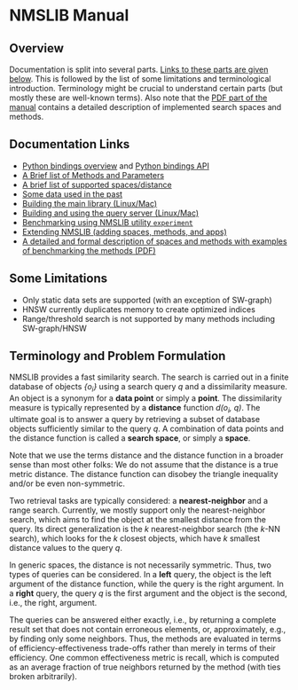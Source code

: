 # NMSLIB Manual

## Overview

Documentation is split into several parts. 
[Links to these parts are given below](#documentation-links).
This is followed by the list of some limitations and terminological introduction. 
Terminology might be crucial to understand certain parts (but mostly these are well-known terms).
Also note that the [PDF part of the manual](/manual/latex/manual.pdf)
contains a detailed description of implemented search spaces and methods.

## Documentation Links

* [Python bindings overview](/python_bindings/README.md) and [Python bindings API](https://nmslib.github.io/nmslib/index.html)
* [A Brief list of Methods and Parameters](/manual/methods.md)
* [A brief list of supported spaces/distance](/manual/spaces.md)
* [Some data used in the past](/manual/datasets.md)
* [Building the main library (Linux/Mac)](/manual/build.md)
* [Building and using the query server (Linux/Mac)](/manual/query_server.md)
* [Benchmarking using NMSLIB utility ``experiment``](/manual/benchmarking.md)
* [Extending NMSLIB (adding spaces, methods, and apps)](/manual/extend.md)
* [A detailed and formal description of spaces and methods with examples of benchmarking the methods (PDF)](/manual/latex/manual.pdf)


## Some Limitations

* Only static data sets are supported (with an exception of SW-graph)
* HNSW currently duplicates memory to create optimized indices
* Range/threshold search is not supported by many methods including SW-graph/HNSW


## Terminology and Problem Formulation

NMSLIB provides a fast similarity search.
The search is carried out in a finite database of objects _{o<sub>i</sub>}_
using a search query _q_ and a dissimilarity measure.
 An object is a synonym for a **data point** or simply a **point**. 
 The dissimilarity measure is typically represented by a **distance** function _d(o<sub>i</sub>, q)_. 
The ultimate goal is to answer a query by retrieving a subset of database objects sufficiently similar to the query _q_.
A combination of data points and the distance function is called a **search space**,
or simply a **space**.


Note that we use the terms distance and the distance function in a broader sense than
most other folks:
We do not assume that the distance is a true metric distance. 
The distance function can disobey the triangle inequality and/or be even non-symmetric.

Two retrieval tasks are typically considered: a **nearest-neighbor** and a range search.
Currently, we mostly support only the nearest-neighbor search,
which  aims to find the object at the smallest distance from the query.
Its direct generalization is the _k_ nearest-neighbor search (the _k_-NN search),
which looks for the _k_  closest objects, which 
have _k_ smallest distance values to the query _q_.
 
In generic spaces, the distance is not necessarily symmetric. 
Thus, two types of queries can be considered. 
In a  **left** query, the object is the left argument of the distance function,
while the query is the right argument.
In a **right** query, the query _q_ is the first argument and the object is the second, i.e., the right, argument.

The queries can be answered either exactly, 
i.e., by returning a complete result set that does not contain erroneous elements, or, 
approximately, e.g., by finding only some neighbors.
Thus, the methods are evaluated in terms of efficiency-effectiveness trade-offs
rather than merely in terms of their efficiency.
One common effectiveness metric is recall, 
which is computed as
an average fraction of true neighbors returned by the method (with ties broken arbitrarily).

